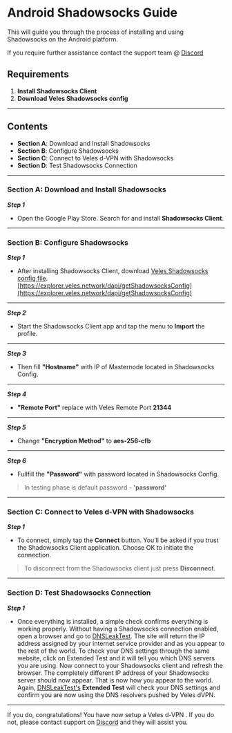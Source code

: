 
# Android Shadowsocks Guide 
This will guide you through the process of installing and using Shadowsocks on the Android platform.  

If you require further assistance contact the support team @ [Discord](https://discord.gg/P528fGg)

## Requirements
1) **Install Shadowsocks Client**  
2) **Download Veles Shadowsocks config**  
***

## Contents
* **Section A**: Download and Install Shadowsocks
* **Section B**: Configure Shadowsocks
* **Section C**: Connect to Veles d-VPN with Shadowsocks
* **Section D**: Test Shadowsocks Connection
***

### Section A: Download and Install Shadowsocks

***Step 1***
* Open the Google Play Store. Search for and install **Shadowsocks Client**.

***

### Section B: Configure Shadowsocks 

***Step 1***
* After installing Shadowsocks Client, download [Veles Shadowsocks config file](https://explorer.veles.network/dapi/getShadowsocksConfig).  
[https://explorer.veles.network/dapi/getShadowsocksConfig](https://explorer.veles.network/dapi/getShadowsocksConfig)

***

***Step 2***
* Start the Shadowsocks Client app and tap the menu to **Import** the profile.

***

***Step 3***
* Then fill **"Hostname"** with IP of Masternode located in Shadowsocks Config.

***

***Step 4***
* **"Remote Port"** replace with Veles Remote Port **21344**

***

***Step 5***
* Change **"Encryption Method"** to **aes-256-cfb**

***

***Step 6***
* Fullfill the **"Password"** with password located in Shadowsocks Config.  

> In testing phase is default password - **'password'**  

***

### Section C: Connect to Veles d-VPN with Shadowsocks 

***Step 1***
* To connect, simply tap the **Connect** button. You’ll be asked if you trust the Shadowsocks Client application. Choose OK to initiate the connection.  

> To disconnect from the Shadowsocks client just press **Disconnect**.  

***

### Section D: Test Shadowsocks Connection

***Step 1***
* Once everything is installed, a simple check confirms everything is working properly. Without having a Shadowsocks connection enabled, open a browser and go to [DNSLeakTest](https://www.dnsleaktest.com/).
The site will return the IP address assigned by your internet service provider and as you appear to the rest of the world. To check your DNS settings through the same website, click on Extended Test and it will tell you which DNS servers you are using.
Now connect to your Shadowsocks client and refresh the browser. The completely different IP address of your Shadowsocks  server should now appear. That is now how you appear to the world. Again, [DNSLeakTest's](https://www.dnsleaktest.com/) **Extended Test** will check your DNS settings and confirm you are now using the DNS resolvers pushed by Veles dVPN.

***

If you do, congratulations! You have now setup a Veles d-VPN . If you do not, please contact support on [Discord](https://discord.gg/P528fGg) and they will assist you.  

